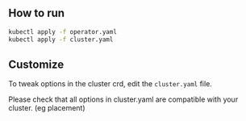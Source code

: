 
## How to run

```bash
kubectl apply -f operator.yaml
kubectl apply -f cluster.yaml
```

## Customize

To tweak options in the cluster crd, edit the `cluster.yaml` file.

Please check that all options in cluster.yaml are compatible with your cluster. (eg placement)
